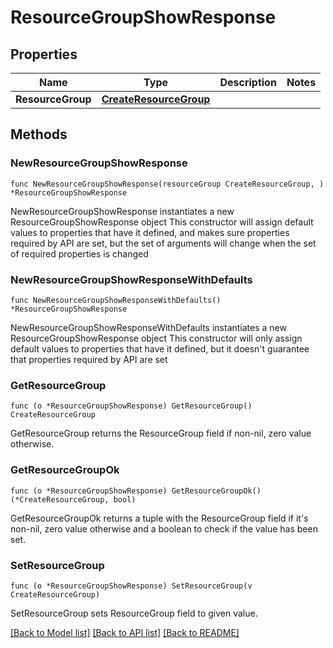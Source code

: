 # ResourceGroupShowResponse

## Properties

Name | Type | Description | Notes
------------ | ------------- | ------------- | -------------
**ResourceGroup** | [**CreateResourceGroup**](CreateResourceGroup.md) |  | 

## Methods

### NewResourceGroupShowResponse

`func NewResourceGroupShowResponse(resourceGroup CreateResourceGroup, ) *ResourceGroupShowResponse`

NewResourceGroupShowResponse instantiates a new ResourceGroupShowResponse object
This constructor will assign default values to properties that have it defined,
and makes sure properties required by API are set, but the set of arguments
will change when the set of required properties is changed

### NewResourceGroupShowResponseWithDefaults

`func NewResourceGroupShowResponseWithDefaults() *ResourceGroupShowResponse`

NewResourceGroupShowResponseWithDefaults instantiates a new ResourceGroupShowResponse object
This constructor will only assign default values to properties that have it defined,
but it doesn't guarantee that properties required by API are set

### GetResourceGroup

`func (o *ResourceGroupShowResponse) GetResourceGroup() CreateResourceGroup`

GetResourceGroup returns the ResourceGroup field if non-nil, zero value otherwise.

### GetResourceGroupOk

`func (o *ResourceGroupShowResponse) GetResourceGroupOk() (*CreateResourceGroup, bool)`

GetResourceGroupOk returns a tuple with the ResourceGroup field if it's non-nil, zero value otherwise
and a boolean to check if the value has been set.

### SetResourceGroup

`func (o *ResourceGroupShowResponse) SetResourceGroup(v CreateResourceGroup)`

SetResourceGroup sets ResourceGroup field to given value.



[[Back to Model list]](../README.md#documentation-for-models) [[Back to API list]](../README.md#documentation-for-api-endpoints) [[Back to README]](../README.md)


